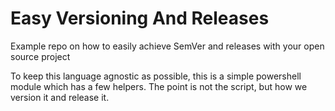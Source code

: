 Easy Versioning And Releases
=========================

Example repo on how to easily achieve SemVer and releases with your open source project

To keep this language agnostic as possible, this is a simple powershell module which has a few helpers. The point is not the script, but how we version it and release it.
